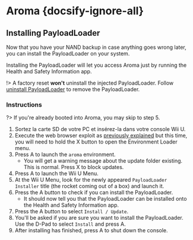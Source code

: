 # Aroma {docsify-ignore-all}

## Installing PayloadLoader

Now that you have your NAND backup in case anything goes wrong later, you can install the PayloadLoader on your system.

Installing the PayloadLoader will let you access Aroma just by running the Health and Safety Information app.

!> A factory reset **won't** uninstall the injected PayloadLoader. Follow [uninstall PayloadLoader](../../uninstall-payloadloader) to remove the PayloadLoader.

### Instructions

?> If you're already booted into Aroma, you may skip to step 5.

1. Sortez la carte SD de votre PC et insérez-la dans votre console Wii U.
2. Execute the web browser exploit as [previously explained](browser-exploit) but this time, you will need to hold the X button to open the Environment Loader menu.
3. Press A to launch the `aroma` environment.
   - You will get a warning message about the update folder existing. This is normal. Press X to block updates.
4. Press A to launch the Wii U Menu.
5. At the Wii U Menu, look for the newly appeared `PayloadLoader Installer` title (the rocket coming out of a box) and launch it.
6. Press the A button to check if you can install the PayloadLoader.
   - It should now tell you that the PayloadLoader can be installed onto the Health and Safety Information app.
7. Press the A button to select `Install / Update`.
8. You'll be asked if you are sure you want to install the PayloadLoader. Use the D-Pad to select `Install` and press A.
9. After installing has finished, press A to shut down the console.
